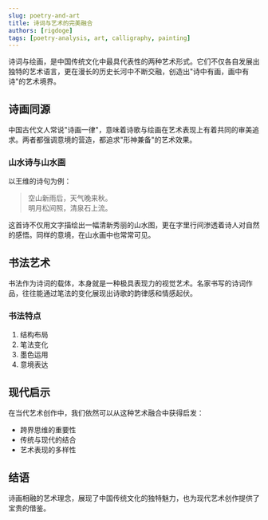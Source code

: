 ```yaml
---
slug: poetry-and-art
title: 诗词与艺术的完美融合
authors: [rigdoge]
tags: [poetry-analysis, art, calligraphy, painting]
---
```


诗词与绘画，是中国传统文化中最具代表性的两种艺术形式。它们不仅各自发展出独特的艺术语言，更在漫长的历史长河中不断交融，创造出"诗中有画，画中有诗"的艺术境界。

<!--truncate-->

## 诗画同源

中国古代文人常说"诗画一律"，意味着诗歌与绘画在艺术表现上有着共同的审美追求。两者都强调意境的营造，都追求"形神兼备"的艺术效果。

### 山水诗与山水画

以王维的诗句为例：

> 空山新雨后，天气晚来秋。  
> 明月松间照，清泉石上流。

这首诗不仅用文字描绘出一幅清新秀丽的山水图，更在字里行间渗透着诗人对自然的感悟。同样的意境，在山水画中也常常可见。

## 书法艺术

书法作为诗词的载体，本身就是一种极具表现力的视觉艺术。名家书写的诗词作品，往往能通过笔法的变化展现出诗歌的韵律感和情感起伏。

### 书法特点

1. 结构布局
2. 笔法变化
3. 墨色运用
4. 意境表达

## 现代启示

在当代艺术创作中，我们依然可以从这种艺术融合中获得启发：

- 跨界思维的重要性
- 传统与现代的结合
- 艺术表现的多样性

## 结语

诗画相融的艺术理念，展现了中国传统文化的独特魅力，也为现代艺术创作提供了宝贵的借鉴。 